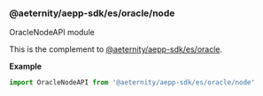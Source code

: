 <a id="module_@aeternity/aepp-sdk/es/oracle/node"></a>

### @aeternity/aepp-sdk/es/oracle/node
OracleNodeAPI module

This is the complement to [@aeternity/aepp-sdk/es/oracle](#module_@aeternity/aepp-sdk/es/oracle).

**Example**  
```js
import OracleNodeAPI from '@aeternity/aepp-sdk/es/oracle/node'
```
